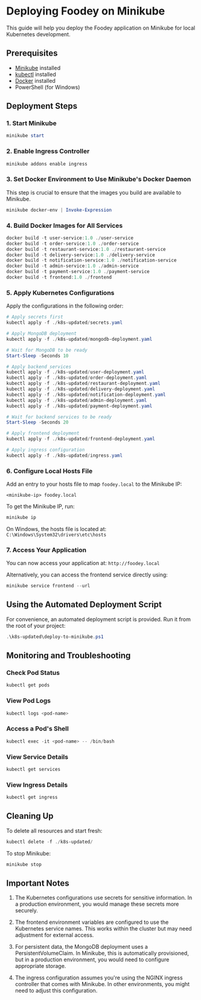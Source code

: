 # Deploying Foodey on Minikube

This guide will help you deploy the Foodey application on Minikube for local Kubernetes development.

## Prerequisites

- [Minikube](https://minikube.sigs.k8s.io/docs/start/) installed
- [kubectl](https://kubernetes.io/docs/tasks/tools/install-kubectl/) installed
- [Docker](https://docs.docker.com/get-docker/) installed
- PowerShell (for Windows)

## Deployment Steps

### 1. Start Minikube

```powershell
minikube start
```

### 2. Enable Ingress Controller

```powershell
minikube addons enable ingress
```

### 3. Set Docker Environment to Use Minikube's Docker Daemon

This step is crucial to ensure that the images you build are available to Minikube.

```powershell
minikube docker-env | Invoke-Expression
```

### 4. Build Docker Images for All Services

```powershell
docker build -t user-service:1.0 ./user-service
docker build -t order-service:1.0 ./order-service
docker build -t restaurant-service:1.0 ./restaurant-service
docker build -t delivery-service:1.0 ./delivery-service
docker build -t notification-service:1.0 ./notification-service
docker build -t admin-service:1.0 ./admin-service
docker build -t payment-service:1.0 ./payment-service
docker build -t frontend:1.0 ./frontend
```

### 5. Apply Kubernetes Configurations

Apply the configurations in the following order:

```powershell
# Apply secrets first
kubectl apply -f ./k8s-updated/secrets.yaml

# Apply MongoDB deployment
kubectl apply -f ./k8s-updated/mongodb-deployment.yaml

# Wait for MongoDB to be ready
Start-Sleep -Seconds 10

# Apply backend services
kubectl apply -f ./k8s-updated/user-deployment.yaml
kubectl apply -f ./k8s-updated/order-deployment.yaml
kubectl apply -f ./k8s-updated/restaurant-deployment.yaml
kubectl apply -f ./k8s-updated/delivery-deployment.yaml
kubectl apply -f ./k8s-updated/notification-deployment.yaml
kubectl apply -f ./k8s-updated/admin-deployment.yaml
kubectl apply -f ./k8s-updated/payment-deployment.yaml

# Wait for backend services to be ready
Start-Sleep -Seconds 20

# Apply frontend deployment
kubectl apply -f ./k8s-updated/frontend-deployment.yaml

# Apply ingress configuration
kubectl apply -f ./k8s-updated/ingress.yaml
```

### 6. Configure Local Hosts File

Add an entry to your hosts file to map `foodey.local` to the Minikube IP:

```
<minikube-ip> foodey.local
```

To get the Minikube IP, run:

```powershell
minikube ip
```

On Windows, the hosts file is located at: `C:\Windows\System32\drivers\etc\hosts`

### 7. Access Your Application

You can now access your application at: `http://foodey.local`

Alternatively, you can access the frontend service directly using:

```powershell
minikube service frontend --url
```

## Using the Automated Deployment Script

For convenience, an automated deployment script is provided. Run it from the root of your project:

```powershell
.\k8s-updated\deploy-to-minikube.ps1
```

## Monitoring and Troubleshooting

### Check Pod Status

```powershell
kubectl get pods
```

### View Pod Logs

```powershell
kubectl logs <pod-name>
```

### Access a Pod's Shell

```powershell
kubectl exec -it <pod-name> -- /bin/bash
```

### View Service Details

```powershell
kubectl get services
```

### View Ingress Details

```powershell
kubectl get ingress
```

## Cleaning Up

To delete all resources and start fresh:

```powershell
kubectl delete -f ./k8s-updated/
```

To stop Minikube:

```powershell
minikube stop
```

## Important Notes

1. The Kubernetes configurations use secrets for sensitive information. In a production environment, you would manage these secrets more securely.

2. The frontend environment variables are configured to use the Kubernetes service names. This works within the cluster but may need adjustment for external access.

3. For persistent data, the MongoDB deployment uses a PersistentVolumeClaim. In Minikube, this is automatically provisioned, but in a production environment, you would need to configure appropriate storage.

4. The ingress configuration assumes you're using the NGINX ingress controller that comes with Minikube. In other environments, you might need to adjust this configuration.
